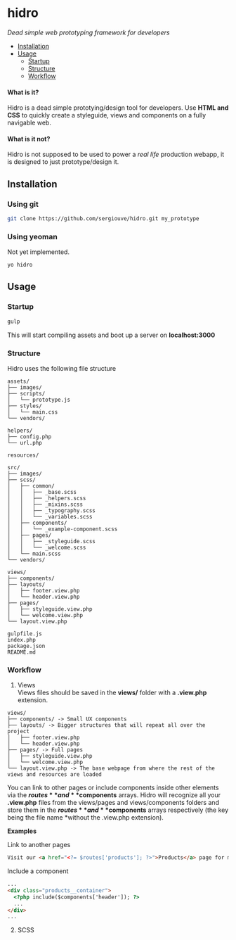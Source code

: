 # hidro

*Dead simple web prototyping framework for developers*

- [Installation](#installation)
- [Usage](#usage)
  + [Startup](#startup)
  + [Structure](#structure)
  + [Workflow](#workflow)

#### What is it?
Hidro is a dead simple prototying/design tool for developers.
Use **HTML and CSS** to quickly create a styleguide, views and components on a fully navigable web.

#### What is it not?
Hidro is not supposed to be used to power a *real life* production webapp, it is designed to just prototype/design it.

<a name="installation"></a>
## Installation

### Using git
```bash
git clone https://github.com/sergiouve/hidro.git my_prototype
```

### Using yeoman
Not yet implemented.
```bash
yo hidro
```

<a name="usage"></a>
## Usage

<a name="startup"></a>
### Startup

```bash
gulp
```

This will start compiling assets and boot up a server on **localhost:3000**

<a name="structure"></a>
### Structure

Hidro uses the following file structure
```
assets/
├── images/
├── scripts/
│   └── prototype.js
├── styles/
│   └── main.css
└── vendors/

helpers/
├── config.php
└── url.php

resources/

src/
├── images/
├── scss/
│   ├── common/
│   │   ├── _base.scss
│   │   ├── _helpers.scss
│   │   ├── _mixins.scss
│   │   ├── _typography.scss
│   │   └── _variables.scss
│   ├── components/
│   │   └── _example-component.scss
│   ├── pages/
│   │   ├── _styleguide.scss
│   │   └── _welcome.scss
│   └── main.scss
└── vendors/

views/
├── components/
├── layouts/
│   ├── footer.view.php
│   └── header.view.php
├── pages/
│   ├── styleguide.view.php
│   └── welcome.view.php
└── layout.view.php

gulpfile.js
index.php
package.json
README.md
```

<a name="workflow"></a>
### Workflow

1. Views  
Views files should be saved in the **views/** folder with a **.view.php** extension.

```
views/
├── components/ -> Small UX components
├── layouts/ -> Bigger structures that will repeat all over the project
│   ├── footer.view.php
│   └── header.view.php
├── pages/ -> Full pages
│   ├── styleguide.view.php
│   └── welcome.view.php
└── layout.view.php -> The base webpage from where the rest of the views and resources are loaded
```

You can link to other pages or include components inside other elements via
the **$routes** and **$components** arrays. Hidro will recognize all your **.view.php** files
from the views/pages and views/components folders and store them in the **$routes** and **$components**
arrays respectively (the key being the file name *without the .view.php extension).

**Examples**

Link to another pages
```html
Visit our <a href="<?= $routes['products']; ?>">Products</a> page for more!
```

Include a component
```html
...
<div class="products__container">
  <?php include($components['header']); ?>
  ...
</div>
...
```

2. SCSS
